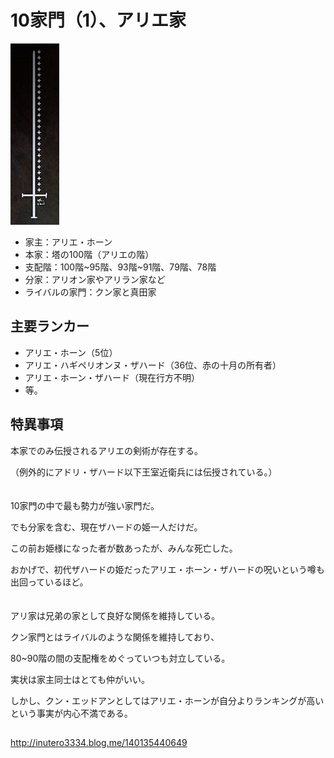 # 10家門（1）、アリエ家

![N|Solid](アリエ家.png)

- 家主：アリエ・ホーン
- 本家：塔の100階（アリエの階）
- 支配階：100階\~95階、93階\~91階、79階、78階
- 分家：アリオン家やアリラン家など
- ライバルの家門：クン家と真田家

## 主要ランカー
  - アリエ・ホーン（5位）
  - アリエ・ハギペリオンヌ・ザハード（36位、赤の十月の所有者）
  - アリエ・ホーン・ザハード（現在行方不明）
  - 等。

## 特異事項
本家でのみ伝授されるアリエの剣術が存在する。

（例外的にアドリ・ザハード以下王室近衛兵には伝授されている。）
<br/>
<br/>
<br/>
10家門の中で最も勢力が強い家門だ。

でも分家を含む、現在ザハードの姫一人だけだ。

この前お姫様になった者が数あったが、みんな死亡した。

おかげで、初代ザハードの姫だったアリエ・ホーン・ザハードの呪いという噂も出回っているほど。
<br/>
<br/>
<br/>
アリ家は兄弟の家として良好な関係を維持している。

クン家門とはライバルのような関係を維持しており、

80\~90階の間の支配権をめぐっていつも対立している。

実状は家主同士はとても仲がいい。

しかし、クン・エッドアンとしてはアリエ・ホーンが自分よりランキングが高いという事実が内心不満である。

## 

http://inutero3334.blog.me/140135440649
